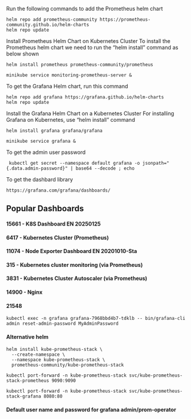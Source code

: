 Run the following commands to add the Prometheus helm chart
```
helm repo add prometheus-community https://prometheus-community.github.io/helm-charts
helm repo update
```
Install Prometheus Helm Chart on Kubernetes Cluster
To install the Prometheus helm chart we need to run the “helm install” command as below shown
```
helm install prometheus prometheus-community/prometheus
```
```
minikube service monitoring-prometheus-server &
```

To get the Grafana Helm chart, run this command
```
helm repo add grafana https://grafana.github.io/helm-charts 
helm repo update
```

Install the Grafana Helm Chart on a Kubernetes Cluster
For installing Grafana on Kubernetes, use “helm install” command
```
helm install grafana grafana/grafana
```
```
minikube service grafana &
```
To get the admin user password 
```
 kubectl get secret --namespace default grafana -o jsonpath="{.data.admin-password}" | base64 --decode ; echo
```
To get the dashbard library 
```
https://grafana.com/grafana/dashboards/
```
Popular Dashboards 
---
#### 15661 -  K8S Dashboard EN 20250125

#### 6417 - Kubernetes Cluster (Prometheus)

#### 11074 - Node Exporter Dashboard EN 20201010-Sta

#### 315 - Kubernetes cluster monitoring (via Prometheus)

#### 3831 - Kubernetes Cluster Autoscaler (via Prometheus)

#### 14900 - Nginx 

#### 21548

```
kubectl exec -n grafana grafana-7968bbd4b7-tdklb -- bin/grafana-cli admin reset-admin-password MyAdminPassword
```

#### Alternative helm 
```
helm install kube-prometheus-stack \
  --create-namespace \
  --namespace kube-prometheus-stack \
  prometheus-community/kube-prometheus-stack
```
```
kubectl port-forward -n kube-prometheus-stack svc/kube-prometheus-stack-prometheus 9090:9090
```
```
kubectl port-forward -n kube-prometheus-stack svc/kube-prometheus-stack-grafana 8080:80
```
#### Default user name and password for grafana admin/prom-operator
